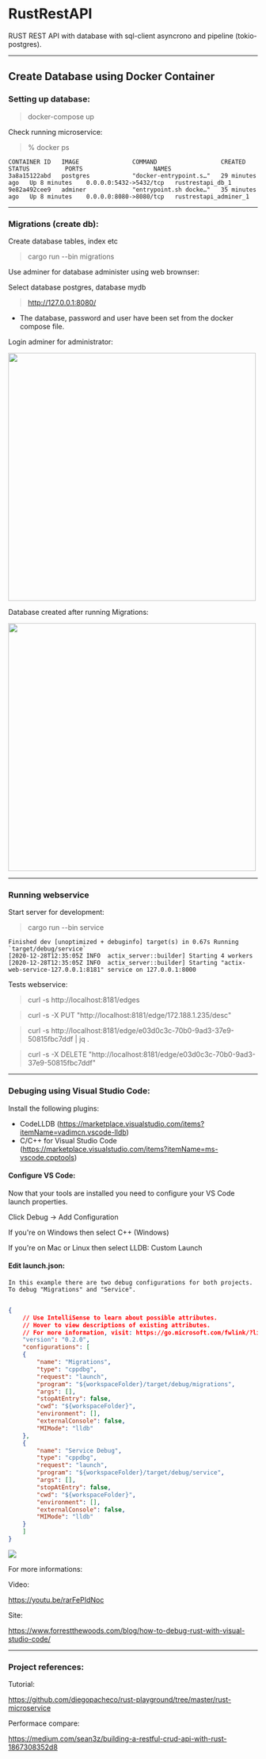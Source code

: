 <h1> RustRestAPI </h1>

RUST REST API with database with sql-client asyncrono and pipeline (tokio-postgres).

***
<h2> Create Database using Docker Container </h2>

<h3> Setting up database: </h3>

> docker-compose up

Check running microservice:

>% docker ps
```           
CONTAINER ID   IMAGE               COMMAND                  CREATED          STATUS          PORTS                    NAMES
3a8a15122abd   postgres            "docker-entrypoint.s…"   29 minutes ago   Up 8 minutes    0.0.0.0:5432->5432/tcp   rustrestapi_db_1
9e82a492cee9   adminer             "entrypoint.sh docke…"   35 minutes ago   Up 8 minutes    0.0.0.0:8080->8080/tcp   rustrestapi_adminer_1
```
***
<h3> Migrations (create db): </h3>
    Create database tables, index etc

> cargo run --bin migrations


Use adminer for database administer using web brownser:

Select database postgres, database mydb

> http://127.0.0.1:8080/

* The database, password and user have been set from the docker compose file.

Login adminer for administrator:

<img src="images/adminer-login.png" width="500" height="500">

Database created after running Migrations:

<img src="images/adminer-edgeTable.png" width="500" height="500">

***
<h3>  Running webservice </h3>

Start server for development:
> cargo run --bin service

```
Finished dev [unoptimized + debuginfo] target(s) in 0.67s Running `target/debug/service`
[2020-12-28T12:35:05Z INFO  actix_server::builder] Starting 4 workers
[2020-12-28T12:35:05Z INFO  actix_server::builder] Starting "actix-web-service-127.0.0.1:8181" service on 127.0.0.1:8000

```

Tests webservice:
> curl -s http://localhost:8181/edges

> curl -s -X PUT "http://localhost:8181/edge/172.188.1.235/desc"

> curl -s http://localhost:8181/edge/e03d0c3c-70b0-9ad3-37e9-50815fbc7ddf | jq .

> curl -s -X DELETE "http://localhost:8181/edge/e03d0c3c-70b0-9ad3-37e9-50815fbc7ddf"

***
<h3> Debuging using Visual Studio Code: </h3>


Install the following plugins:

* CodeLLDB  (https://marketplace.visualstudio.com/items?itemName=vadimcn.vscode-lldb)
* C/C++ for Visual Studio Code  (https://marketplace.visualstudio.com/items?itemName=ms-vscode.cpptools)


<h4> Configure VS Code: </h4>
Now that your tools are installed you need to configure your VS Code launch properties.

Click Debug -> Add Configuration

If you're on Windows then select C++ (Windows)

If you're on Mac or Linux then select LLDB: Custom Launch


<h4> Edit launch.json: </h4>


    In this example there are two debug configurations for both projects. To debug "Migrations" and "Service".



```json

{
    // Use IntelliSense to learn about possible attributes.
    // Hover to view descriptions of existing attributes.
    // For more information, visit: https://go.microsoft.com/fwlink/?linkid=830387
    "version": "0.2.0",
    "configurations": [
    {
        "name": "Migrations",
        "type": "cppdbg",
        "request": "launch",
        "program": "${workspaceFolder}/target/debug/migrations",
        "args": [],
        "stopAtEntry": false,
        "cwd": "${workspaceFolder}",
        "environment": [],
        "externalConsole": false,
        "MIMode": "lldb"
    },
    {
        "name": "Service Debug",
        "type": "cppdbg",
        "request": "launch",
        "program": "${workspaceFolder}/target/debug/service",
        "args": [],
        "stopAtEntry": false,
        "cwd": "${workspaceFolder}",
        "environment": [],
        "externalConsole": false,
        "MIMode": "lldb"
    }
    ]
}

```

<img src="images/vscode-debug.png">

For more informations:

Video: 

https://youtu.be/rarFePIdNoc

Site:

https://www.forrestthewoods.com/blog/how-to-debug-rust-with-visual-studio-code/


***
<h3> Project references: </h3>

Tutorial:

https://github.com/diegopacheco/rust-playground/tree/master/rust-microservice

Performace compare:

https://medium.com/sean3z/building-a-restful-crud-api-with-rust-1867308352d8


